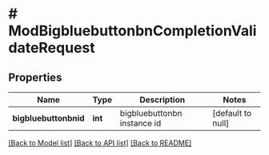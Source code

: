 # # ModBigbluebuttonbnCompletionValidateRequest

## Properties

Name | Type | Description | Notes
------------ | ------------- | ------------- | -------------
**bigbluebuttonbnid** | **int** | bigbluebuttonbn instance id | [default to null]

[[Back to Model list]](../../README.md#models) [[Back to API list]](../../README.md#endpoints) [[Back to README]](../../README.md)
